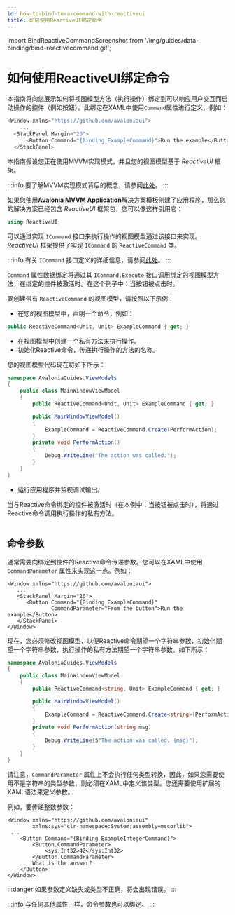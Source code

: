 ```yaml
---
id: how-to-bind-to-a-command-with-reactiveui
title: 如何使用ReactiveUI绑定命令
---
```


import BindReactiveCommandScreenshot from '/img/guides/data-binding/bind-reactivecommand.gif';

# 如何使用ReactiveUI绑定命令

本指南将向您展示如何将视图模型方法（执行操作）绑定到可以响应用户交互而启动操作的控件（例如按钮）。此绑定在XAML中使用`Command`属性进行定义，例如：

```csharp
<Window xmlns="https://github.com/avaloniaui">
    ...
  <StackPanel Margin="20">
      <Button Command="{Binding ExampleCommand}">Run the example</Button>
  </StackPanel>
```

本指南假设您正在使用MVVM实现模式，并且您的视图模型基于 _ReactiveUI_ 框架。

:::info
要了解MVVM实现模式背后的概念，请参阅[此处](../../concepts/the-mvvm-pattern/)。
:::

如果您使用**Avalonia MVVM Application**解决方案模板创建了应用程序，那么您的解决方案已经包含 _ReactiveUI_ 框架包，您可以像这样引用它：

```csharp
using ReactiveUI;
```

可以通过实现 `ICommand` 接口来执行操作的视图模型通过该接口来实现。_ReactiveUI_ 框架提供了实现 `ICommand` 的 `ReactiveCommand` 类。

:::info
有关 `ICommand` 接口定义的详细信息，请参阅[此处](https://docs.microsoft.com/en-gb/dotnet/api/system.windows.input.icommand?view=netstandard-2.0)。
:::

`Command` 属性数据绑定将通过其 `ICommand.Execute` 接口调用绑定的视图模型方法，在绑定的控件被激活时。在这个例子中：当按钮被点击时。

要创建带有 `ReactiveCommand` 的视图模型，请按照以下示例：

- 在您的视图模型中，声明一个命令，例如：

```csharp
public ReactiveCommand<Unit, Unit> ExampleCommand { get; } 
```

- 在视图模型中创建一个私有方法来执行操作。
- 初始化Reactive命令，传递执行操作的方法的名称。

您的视图模型代码现在将如下所示：

```csharp
namespace AvaloniaGuides.ViewModels
{
    public class MainWindowViewModel 
    {
        public ReactiveCommand<Unit, Unit> ExampleCommand { get; }

        public MainWindowViewModel()
        {
            ExampleCommand = ReactiveCommand.Create(PerformAction);
        }
        private void PerformAction()
        {
            Debug.WriteLine("The action was called.");
        }
    }
}
```

- 运行应用程序并监视调试输出。

当与Reactive命令绑定的控件被激活时（在本例中：当按钮被点击时），将通过Reactive命令调用执行操作的私有方法。

<img src={BindReactiveCommandScreenshot} alt=""/>

## 命令参数

通常需要向绑定到控件的Reactive命令传递参数。您可以在XAML中使用 `CommandParameter` 属性来实现这一点。例如：

```markup
<Window xmlns="https://github.com/avaloniaui">
   ...
   <StackPanel Margin="20">
      <Button Command="{Binding ExampleCommand}"
              CommandParameter="From the button">Run the example</Button>
   </StackPanel>
</Window>
```

现在，您必须修改视图模型，以便Reactive命令期望一个字符串参数，初始化期望一个字符串参数，执行操作的私有方法期望一个字符串参数。如下所示：

```csharp
namespace AvaloniaGuides.ViewModels
{
    public class MainWindowViewModel 
    {
        public ReactiveCommand<string, Unit> ExampleCommand { get; }

        public MainWindowViewModel()
        {
            ExampleCommand = ReactiveCommand.Create<string>(PerformAction);
        }
        private void PerformAction(string msg)
        {
            Debug.WriteLine($"The action was called. {msg}");
        }
    }
}
```

请注意，`CommandParameter` 属性上不会执行任何类型转换，因此，如果您需要使用不是字符串的类型参数，则必须在XAML中定义该类型。您还需要使用扩展的XAML语法来定义参数。

例如，要传递整数参数：

```markup
<Window xmlns="https://github.com/avaloniaui"
        xmlns:sys="clr-namespace:System;assembly=mscorlib">
 ...   
    <Button Command="{Binding ExampleIntegerCommand}">
        <Button.CommandParameter>
            <sys:Int32>42</sys:Int32>
        </Button.CommandParameter>
        What is the answer?
    </Button>
</Window>
```

:::danger
如果参数定义缺失或类型不正确，将会出现错误。
:::

:::info
与任何其他属性一样，命令参数也可以绑定。
:::
